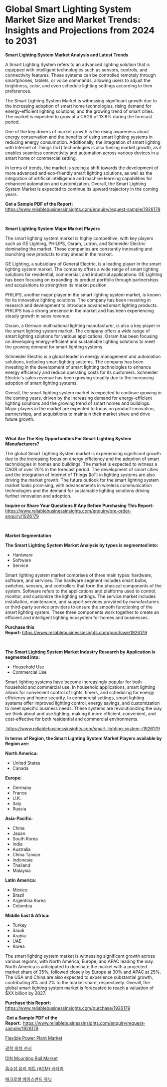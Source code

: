 <p><h1>Global Smart Lighting System Market Size and Market Trends: Insights and Projections from 2024 to 2031</h1></p><p><strong>Smart Lighting System Market Analysis and Latest Trends</strong></p>
<p><p>A Smart Lighting System refers to an advanced lighting solution that is equipped with intelligent technologies such as sensors, controls, and connectivity features. These systems can be controlled remotely through smartphones, tablets, or voice commands, allowing users to adjust the brightness, color, and even schedule lighting settings according to their preferences.</p><p>The Smart Lighting System Market is witnessing significant growth due to the increasing adoption of smart home technologies, rising demand for energy-efficient lighting solutions, and the growing trend of smart cities. The market is expected to grow at a CAGR of 13.8% during the forecast period.</p><p>One of the key drivers of market growth is the rising awareness about energy conservation and the benefits of using smart lighting systems in reducing energy consumption. Additionally, the integration of smart lighting with Internet of Things (IoT) technologies is also fueling market growth, as it enables seamless connectivity and automation across various devices in a smart home or commercial setting.</p><p>In terms of trends, the market is seeing a shift towards the development of more advanced and eco-friendly smart lighting solutions, as well as the integration of artificial intelligence and machine learning capabilities for enhanced automation and customization. Overall, the Smart Lighting System Market is expected to continue its upward trajectory in the coming years.</p></p>
<p><strong>Get a Sample PDF of the Report:&nbsp;</strong> <a href="https://www.reliablebusinessinsights.com/enquiry/request-sample/1926179">https://www.reliablebusinessinsights.com/enquiry/request-sample/1926179</a></p>
<p>&nbsp;</p>
<p><strong>Smart Lighting System Major Market Players</strong></p>
<p><p>The smart lighting system market is highly competitive, with key players such as GE Lighting, PHILIPS, Osram, Lutron, and Schneider Electric dominating the market. These companies are constantly innovating and launching new products to stay ahead in the market.</p><p>GE Lighting, a subsidiary of General Electric, is a leading player in the smart lighting system market. The company offers a wide range of smart lighting solutions for residential, commercial, and industrial applications. GE Lighting has been focusing on expanding its product portfolio through partnerships and acquisitions to strengthen its market position.</p><p>PHILIPS, another major player in the smart lighting system market, is known for its innovative lighting solutions. The company has been investing in research and development to introduce advanced smart lighting products. PHILIPS has a strong presence in the market and has been experiencing steady growth in sales revenue.</p><p>Osram, a German multinational lighting manufacturer, is also a key player in the smart lighting system market. The company offers a wide range of smart lighting solutions for various applications. Osram has been focusing on developing energy-efficient and sustainable lighting solutions to meet the growing demand for smart lighting systems.</p><p>Schneider Electric is a global leader in energy management and automation solutions, including smart lighting systems. The company has been investing in the development of smart lighting technologies to enhance energy efficiency and reduce operating costs for its customers. Schneider Electric's sales revenue has been growing steadily due to the increasing adoption of smart lighting systems.</p><p>Overall, the smart lighting system market is expected to continue growing in the coming years, driven by the increasing demand for energy-efficient lighting solutions and the growing trend of smart homes and buildings. Major players in the market are expected to focus on product innovation, partnerships, and acquisitions to maintain their market share and drive future growth.</p></p>
<p>&nbsp;</p>
<p><strong>What Are The Key Opportunities For Smart Lighting System Manufacturers?</strong></p>
<p><p>The global Smart Lighting System market is experiencing significant growth due to the increasing focus on energy efficiency and the adoption of smart technologies in homes and buildings. The market is expected to witness a CAGR of over 20% in the forecast period. The development of smart cities and the integration of Internet of Things (IoT) in lighting systems are also driving the market growth. The future outlook for the smart lighting system market looks promising, with advancements in wireless communication technologies and the demand for sustainable lighting solutions driving further innovation and adoption.</p></p>
<p><strong>Inquire or Share Your Questions If Any Before Purchasing This Report:</strong> <a href="https://www.reliablebusinessinsights.com/enquiry/pre-order-enquiry/1926179">https://www.reliablebusinessinsights.com/enquiry/pre-order-enquiry/1926179</a></p>
<p>&nbsp;</p>
<p><strong>Market Segmentation</strong></p>
<p><strong>The Smart Lighting System Market Analysis by types is segmented into:</strong></p>
<p><ul><li>Hardware</li><li>Software</li><li>Service</li></ul></p>
<p><p>Smart lighting system market comprises of three main types: hardware, software, and services. The hardware segment includes smart bulbs, switches, sensors, and controllers that form the physical components of the system. Software refers to the applications and platforms used to control, monitor, and customize the lighting settings. The service market includes installation, maintenance, and support services provided by manufacturers or third-party service providers to ensure the smooth functioning of the smart lighting system. These three components work together to create an efficient and intelligent lighting ecosystem for homes and businesses.</p></p>
<p><strong>Purchase this Report:&nbsp;</strong><a href="https://www.reliablebusinessinsights.com/purchase/1926179">https://www.reliablebusinessinsights.com/purchase/1926179</a></p>
<p>&nbsp;</p>
<p><strong>The Smart Lighting System Market Industry Research by Application is segmented into:</strong></p>
<p><ul><li>Household Use</li><li>Commercial Use</li></ul></p>
<p><p>Smart lighting systems have become increasingly popular for both household and commercial use. In household applications, smart lighting allows for convenient control of lights, timers, and scheduling for energy efficiency and home security. In commercial settings, smart lighting systems offer improved lighting control, energy savings, and customization to meet specific business needs. These systems are revolutionizing the way we think about and use lighting, making it more efficient, convenient, and cost-effective for both residential and commercial environments.</p></p>
<p><a href="https://www.reliablebusinessinsights.com/smart-lighting-system-r1926179">&nbsp;https://www.reliablebusinessinsights.com/smart-lighting-system-r1926179</a></p>
<p><strong>In terms of Region, the Smart Lighting System Market Players available by Region are:</strong></p>
<p>
    <p> <strong> North America: </strong>
        <ul>
            <li>United States</li>
            <li>Canada</li>
        </ul>
        </p> 
    <p> <strong> Europe: </strong>
        <ul>
            <li>Germany</li>
            <li>France</li>
            <li>U.K.</li>
            <li>Italy</li>
            <li>Russia</li>
        </ul>
        </p> 
    <p> <strong> Asia-Pacific: </strong>
        <ul>
            <li>China</li>
            <li>Japan</li>
            <li>South Korea</li>
            <li>India</li>
            <li>Australia</li>
            <li>China Taiwan</li>
            <li>Indonesia</li>
            <li>Thailand</li>
            <li>Malaysia</li>
        </ul>
        </p> 
    <p> <strong> Latin America: </strong>
        <ul>
            <li>Mexico</li>
            <li>Brazil</li>
            <li>Argentina Korea</li>
            <li>Colombia</li>
        </ul>
        </p> 
    <p> <strong> Middle East & Africa: </strong>
        <ul>
            <li>Turkey</li>
            <li>Saudi</li>
            <li>Arabia</li>
            <li>UAE</li>
            <li>Korea</li>
        </ul>
    </p>
    </p>
<p><p>The smart lighting system market is witnessing significant growth across various regions, with North America, Europe, and APAC leading the way. North America is anticipated to dominate the market with a projected market share of 35%, followed closely by Europe at 30% and APAC at 25%. The USA and China are also expected to experience substantial growth, contributing 8% and 2% to the market share, respectively. Overall, the global smart lighting system market is forecasted to reach a valuation of $XX billion by 2027.</p></p>
<p><strong>Purchase this Report: </strong><a href="https://www.reliablebusinessinsights.com/purchase/1926179">https://www.reliablebusinessinsights.com/purchase/1926179</a></p>
<p>&nbsp;<strong>Get a Sample PDF of the Report:&nbsp;&nbsp;</strong><a href="https://www.reliablebusinessinsights.com/enquiry/request-sample/1926179">https://www.reliablebusinessinsights.com/enquiry/request-sample/1926179</a></p>
<p><strong></strong></p>
<p><p><a href="https://github.com/alwa8650/Market-Research-Report-List-1/blob/main/flexible-power-plant-market.md">Flexible Power Plant Market</a></p><p><a href="https://medium.com/@koleledner/%EA%B4%91%ED%95%99-%EC%9C%84%EC%B9%98-%EC%84%BC%EC%84%9C-%EC%8B%9C%EC%9E%A5-%EB%B6%84%EC%84%9D-%EB%B3%B4%EA%B3%A0%EC%84%9C-2024%EB%85%84%EB%B6%80%ED%84%B0-2031%EB%85%84%EA%B9%8C%EC%A7%80-%EC%A7%80%EC%97%AD-%EC%9C%A0%ED%98%95-%EB%8B%A4%EC%B6%95-2d-%EB%B0%8F-%EC%A0%81%EC%9A%A9-%EB%B6%84%EC%95%BC-%EA%B0%80%EC%A0%95%EC%9A%A9-%EC%A0%84%EA%B8%B0%EA%B8%B0%EA%B8%B0-%ED%95%AD%EA%B3%B5%EC%9A%B0%EC%A3%BC-%EA%B1%B4%EA%B0%95-%EA%B4%80%EB%A6%AC-%EA%B8%B0%ED%83%80-%EC%97%90-%EB%8C%80%ED%95%9C-%EA%B8%80%EB%A1%9C%EB%B2%8C-1a24df72bf1f">광학 위치 센서</a></p><p><a href="https://github.com/JameTravis/Market-Research-Report-List-5/blob/main/din-mounting-rail-market.md">DIN Mounting Rail Market</a></p><p><a href="https://github.com/alpinestartsekian/Market-Research-Report-List-1/blob/main/9297521167347.md">흡수성 유리 매트 (AGM) 배터리</a></p><p><a href="https://github.com/muchswr/Market-Research-Report-List-1/blob/main/5719476167348.md">매크로셀 베이스밴드 유닛</a></p></p>